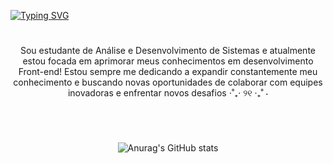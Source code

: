 [![Typing SVG](http://readme-typing-svg.herokuapp.com?font=Fira+Code&size=26&pause=1000&color=A722F7&center=true&vCenter=true&width=1200&lines=Hello!+I'm+Marianne+%E0%AB%AE+%CB%B6%E1%B5%94+%E1%B5%95+%E1%B5%94%CB%B6+%E1%83%90)](https://git.io/typing-svg)  

#

<p align="center"> Sou estudante de Análise e Desenvolvimento de Sistemas e atualmente estou focada em aprimorar meus conhecimentos em desenvolvimento Front-end!
Estou sempre me dedicando a expandir constantemente meu conhecimento e buscando novas oportunidades de colaborar com equipes inovadoras e enfrentar novos desafios ⋅˚₊‧ ୨୧ ‧₊˚ ⋅
  
#

<br/>

<div align="center">    
  
![Anurag's GitHub stats](https://github-readme-stats.vercel.app/api?username=codebymar&show_icons=true&theme=tokyonight)


